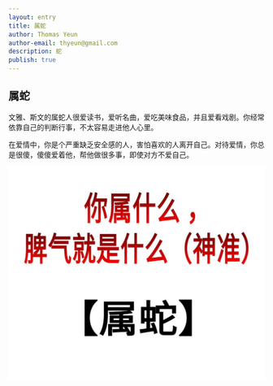 ```yaml
---
layout: entry
title: 属蛇
author: Thomas Yeun
author-email: thyeun@gmail.com
description: 蛇 
publish: true
---
```



## 属蛇

文雅、斯文的属蛇人很爱读书，爱听名曲，爱吃美味食品，并且爱看戏剧。你经常依靠自己的判断行事，不太容易走进他人心里。

在爱情中，你是个严重缺乏安全感的人，害怕喜欢的人离开自己。对待爱情，你总是很傻，傻傻爱着他，帮他做很多事，即使对方不爱自己。

<img src="/images/2020-02-01/snake.jpg" style="margin: 0 auto; width: 688px;" />
